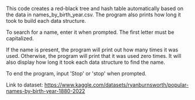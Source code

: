 This code creates a red-black tree and hash table automatically based on the data in names_by_birth_year.csv.
The program also prints how long it took to build each data structure.

To search for a name, enter it when prompted. The first letter must be capitalized.

If the name is present, the program will print out how many times it was used.
Otherwise, the program will print that it was used zero times.
It will also display how long it took each data structure to find the name.


To end the program, input 'Stop' or 'stop' when prompted.

Link to dataset:
https://www.kaggle.com/datasets/ryanburnsworth/popular-names-by-birth-year-1880-2022
